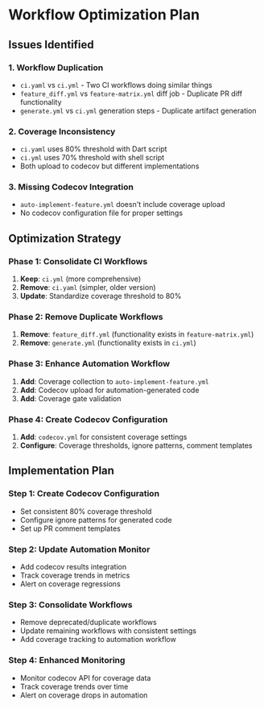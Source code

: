 # Workflow Optimization Plan

## Issues Identified

### 1. Workflow Duplication
- `ci.yaml` vs `ci.yml` - Two CI workflows doing similar things
- `feature_diff.yml` vs `feature-matrix.yml` diff job - Duplicate PR diff functionality  
- `generate.yml` vs `ci.yml` generation steps - Duplicate artifact generation

### 2. Coverage Inconsistency
- `ci.yaml` uses 80% threshold with Dart script
- `ci.yml` uses 70% threshold with shell script
- Both upload to codecov but different implementations

### 3. Missing Codecov Integration
- `auto-implement-feature.yml` doesn't include coverage upload
- No codecov configuration file for proper settings

## Optimization Strategy

### Phase 1: Consolidate CI Workflows
1. **Keep**: `ci.yml` (more comprehensive)
2. **Remove**: `ci.yaml` (simpler, older version)
3. **Update**: Standardize coverage threshold to 80%

### Phase 2: Remove Duplicate Workflows  
1. **Remove**: `feature_diff.yml` (functionality exists in `feature-matrix.yml`)
2. **Remove**: `generate.yml` (functionality exists in `ci.yml`)

### Phase 3: Enhance Automation Workflow
1. **Add**: Coverage collection to `auto-implement-feature.yml`
2. **Add**: Codecov upload for automation-generated code
3. **Add**: Coverage gate validation

### Phase 4: Create Codecov Configuration
1. **Add**: `codecov.yml` for consistent coverage settings
2. **Configure**: Coverage thresholds, ignore patterns, comment templates

## Implementation Plan

### Step 1: Create Codecov Configuration
- Set consistent 80% coverage threshold
- Configure ignore patterns for generated code
- Set up PR comment templates

### Step 2: Update Automation Monitor
- Add codecov results integration
- Track coverage trends in metrics
- Alert on coverage regressions

### Step 3: Consolidate Workflows
- Remove deprecated/duplicate workflows
- Update remaining workflows with consistent settings
- Add coverage tracking to automation workflow

### Step 4: Enhanced Monitoring
- Monitor codecov API for coverage data
- Track coverage trends over time
- Alert on coverage drops in automation
